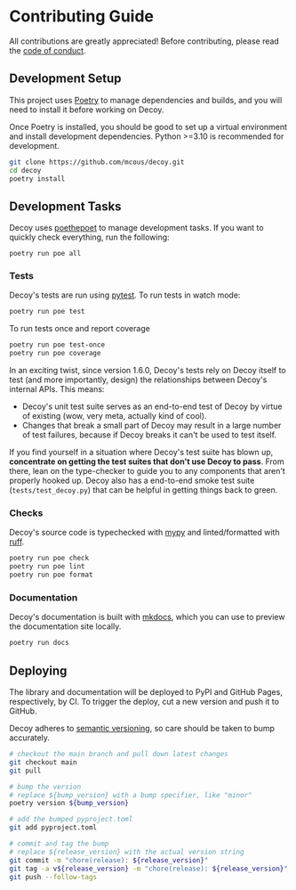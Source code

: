 # Contributing Guide

All contributions are greatly appreciated! Before contributing, please read the [code of conduct][].

## Development Setup

This project uses [Poetry][] to manage dependencies and builds, and you will need to install it before working on Decoy.

Once Poetry is installed, you should be good to set up a virtual environment and install development dependencies. Python >=3.10 is recommended for development.

```bash
git clone https://github.com/mcous/decoy.git
cd decoy
poetry install
```

## Development Tasks

Decoy uses [poethepoet][] to manage development tasks. If you want to quickly check everything, run the following:

```shell
poetry run poe all
```

[poethepoet]: https://github.com/nat-n/poethepoet

### Tests

Decoy's tests are run using [pytest][]. To run tests in watch mode:

```bash
poetry run poe test
```

To run tests once and report coverage

```bash
poetry run poe test-once
poetry run poe coverage
```

In an exciting twist, since version 1.6.0, Decoy's tests rely on Decoy itself to test (and more importantly, design) the relationships between Decoy's internal APIs. This means:

-   Decoy's unit test suite serves as an end-to-end test of Decoy by virtue of existing (wow, very meta, actually kind of cool).
-   Changes that break a small part of Decoy may result in a large number of test failures, because if Decoy breaks it can't be used to test itself.

If you find yourself in a situation where Decoy's test suite has blown up, **concentrate on getting the test suites that don't use Decoy to pass**. From there, lean on the type-checker to guide you to any components that aren't properly hooked up. Decoy also has a end-to-end smoke test suite (`tests/test_decoy.py`) that can be helpful in getting things back to green.

### Checks

Decoy's source code is typechecked with [mypy][] and linted/formatted with [ruff][].

```bash
poetry run poe check
poetry run poe lint
poetry run poe format
```

### Documentation

Decoy's documentation is built with [mkdocs][], which you can use to preview the documentation site locally.

```bash
poetry run docs
```

## Deploying

The library and documentation will be deployed to PyPI and GitHub Pages, respectively, by CI. To trigger the deploy, cut a new version and push it to GitHub.

Decoy adheres to [semantic versioning][], so care should be taken to bump accurately.

```bash
# checkout the main branch and pull down latest changes
git checkout main
git pull

# bump the version
# replace ${bump_version} with a bump specifier, like "minor"
poetry version ${bump_version}

# add the bumped pyproject.toml
git add pyproject.toml

# commit and tag the bump
# replace ${release_version} with the actual version string
git commit -m "chore(release): ${release_version}"
git tag -a v${release_version} -m "chore(release): ${release_version}"
git push --follow-tags
```

[code of conduct]: https://github.com/mcous/decoy/blob/main/CODE_OF_CONDUCT.md
[poetry]: https://python-poetry.org/
[pytest]: https://docs.pytest.org/
[pytest-xdist]: https://github.com/pytest-dev/pytest-xdist
[mypy]: https://mypy.readthedocs.io
[ruff]: https://github.com/astral-sh/ruff
[mkdocs]: https://www.mkdocs.org/
[semantic versioning]: https://semver.org/
